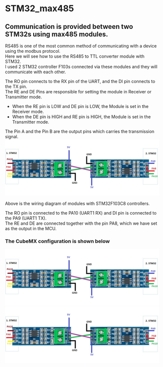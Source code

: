 # STM32_max485
## Communication is provided between two STM32s using max485 modules.

RS485 is one of the most common method of communicating with a device using the modbus protocol.  
Here we will see how to use the RS485 to TTL converter module with STM32.   
I used 2 STM32 controller F103s connected via these modules and they will communicate with each other.  

The RO pin connects to the RX pin of the UART, and the DI pin connects to the TX pin.  
The RE and DE Pins are responsible for setting the module in Receiver or Transmitter mode.  
* When the RE pin is LOW and DE pin is LOW, the Module is set in the Receiver mode.  
* When the DE pin is HIGH and RE pin is HIGH, the Module is set in the Transmitter mode.   

The Pin A and the Pin B are the output pins which carries the transmission signal.  
<img src="https://github.com/ozgedurgut/STM32_max485/blob/main/s-l500KK.jpg"   >

Above is the wiring diagram of modules with STM32F103C8 controllers.

The RO pin is connected to the PA10 (UART1 RX) and DI pin is connected to the PA9 (UART1 TX).  
The RE and DE are connected together with the pin PA8, which we have set as the output in the MCU.  

### The CubeMX configuration is shown below ###

<img src="https://github.com/ozgedurgut/STM32_max485/blob/main/s-l500KK.jpg"   >
<img src="https://github.com/ozgedurgut/STM32_max485/blob/main/s-l500KK.jpg"   >




